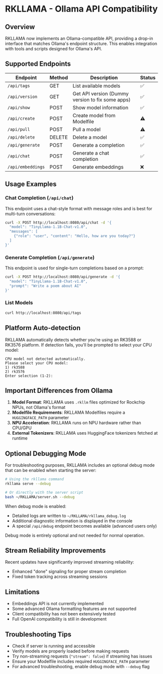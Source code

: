 # RKLLAMA - Ollama API Compatibility

## Overview

RKLLAMA now implements an Ollama-compatible API, providing a drop-in interface that matches Ollama's endpoint structure. This enables integration with tools and scripts designed for Ollama's API.

## Supported Endpoints

| Endpoint | Method | Description | Status |
|----------|--------|-------------|--------|
| `/api/tags` | GET | List available models | ✅ |
| `/api/version` | GET | Get API version (Dummy version to fix some apps) | ✅ |
| `/api/show` | POST | Show model information | ✅ |
| `/api/create` | POST | Create model from Modelfile | ⚠️ | FIX
| `/api/pull` | POST | Pull a model | ⚠️ | FIX
| `/api/delete` | DELETE | Delete a model | ✅ |
| `/api/generate` | POST | Generate a completion | ✅ |
| `/api/chat` | POST | Generate a chat completion | ✅ |
| `/api/embeddings` | POST | Generate embeddings | ❌ |

## Usage Examples

### Chat Completion (`/api/chat`)

This endpoint uses a chat-style format with message roles and is best for multi-turn conversations:

```bash
curl -X POST http://localhost:8080/api/chat -d '{
  "model": "TinyLlama-1.1B-Chat-v1.0",
  "messages": [
    {"role": "user", "content": "Hello, how are you today?"}
  ]
}'
```

### Generate Completion (`/api/generate`)

This endpoint is used for single-turn completions based on a prompt:

```bash
curl -X POST http://localhost:8080/api/generate -d '{
  "model": "TinyLlama-1.1B-Chat-v1.0",
  "prompt": "Write a poem about AI"
}'
```

### List Models

```bash
curl http://localhost:8080/api/tags
```

## Platform Auto-detection

RKLLAMA automatically detects whether you're using an RK3588 or RK3576 platform. If detection fails, you'll be prompted to select your CPU model:

```
CPU model not detected automatically.
Please select your CPU model:
1) rk3588
2) rk3576
Enter selection (1-2):
```

## Important Differences from Ollama

1. **Model Format**: RKLLAMA uses `.rkllm` files optimized for Rockchip NPUs, not Ollama's format
2. **Modelfile Requirements**: RKLLAMA Modelfiles require a `HUGGINGFACE_PATH` parameter
3. **NPU Acceleration**: RKLLAMA runs on NPU hardware rather than CPU/GPU
4. **External Tokenizers**: RKLLAMA uses HuggingFace tokenizers fetched at runtime

## Optional Debugging Mode

For troubleshooting purposes, RKLLAMA includes an optional debug mode that can be enabled when starting the server:

```bash
# Using the rkllama command
rkllama serve --debug

# Or directly with the server script
bash ~/RKLLAMA/server.sh --debug
```

When debug mode is enabled:
- Detailed logs are written to `~/RKLLAMA/rkllama_debug.log`
- Additional diagnostic information is displayed in the console
- A special `/api/debug` endpoint becomes available (advanced users only)

Debug mode is entirely optional and not needed for normal operation.

## Stream Reliability Improvements

Recent updates have significantly improved streaming reliability:
- Enhanced "done" signaling for proper stream completion
- Fixed token tracking across streaming sessions

## Limitations

- Embeddings API is not currently implemented
- Some advanced Ollama formatting features are not supported
- Client compatibility has not been extensively tested
- Full OpenAI compatibility is still in development

## Troubleshooting Tips

- Check if server is running and accessible
- Verify models are properly loaded before making requests
- Try non-streaming requests (`"stream": false`) if streaming has issues
- Ensure your Modelfile includes required `HUGGINGFACE_PATH` parameter
- For advanced troubleshooting, enable debug mode with `--debug` flag
